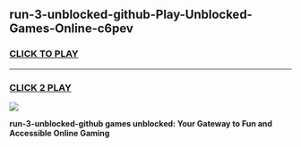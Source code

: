 
## run-3-unblocked-github-Play-Unblocked-Games-Online-c6pev
<h3>
<a href="https://premium76.site?title=run-3-unblocked-github&ref=25A">CLICK TO PLAY</a></h3>
<hr>

<h3>
<a href="https://premium76.site?title=run-3-unblocked-github&ref=25A">CLICK 2 PLAY</a>
  
</h3>

<a href="https://premium76.site?title=run-3-unblocked-github&ref=25A"><img src="https://clearcache.store/games.png"></a>


**run-3-unblocked-github games unblocked: Your Gateway to Fun and Accessible Online Gaming**
